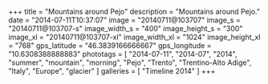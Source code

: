 +++
title = "Mountains around Pejo"
description = "Mountains around Pejo."
date = "2014-07-11T10:37:07"
image = "20140711@103707"
image_s = "20140711@103707-s"
image_width_s = "400"
image_height_s = "300"
image_xl = "20140711@103707-xl"
image_width_xl = "1024"
image_height_xl = "768"
gps_latitude = "46.3839166666667"
gps_longitude = "10.6308388888883"
phototags = [ "2014-07-11", "2014-07", "2014", "summer", "mountain", "morning", "Pejo", "Trento", "Trentino-Alto Adige", "Italy", "Europe", "glacier" ]
galleries = [ "Timeline 2014" ]
+++
